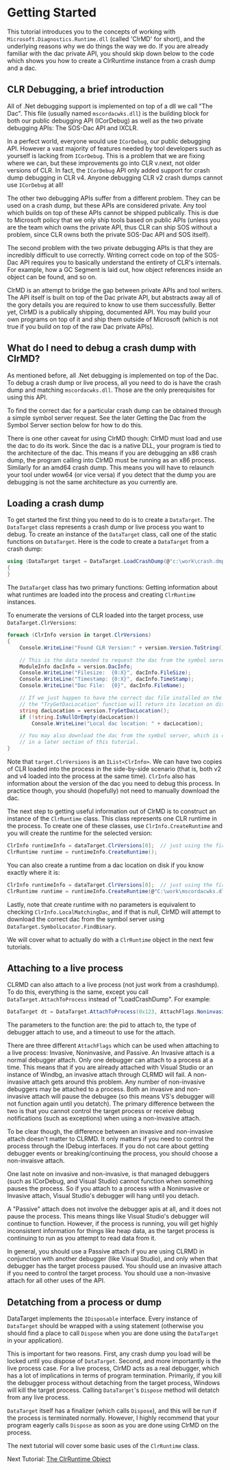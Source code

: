# Getting Started

This tutorial introduces you to the concepts of working with
`Microsoft.Diagnostics.Runtime.dll` (called 'ClrMD' for short), and the
underlying reasons why we do things the way we do. If you are already familiar
with the dac private API, you should skip down below to the code which shows you
how to create a ClrRuntime instance from a crash dump and a dac.

## CLR Debugging, a brief introduction

All of .Net debugging support is implemented on top of a dll we call "The Dac".
This file (usually named `mscordacwks.dll`) is the building block for both our
public debugging API (ICorDebug) as well as the two private debugging APIs: The
SOS-Dac API and IXCLR.

In a perfect world, everyone would use `ICorDebug`, our public debugging API.
However a vast majority of features needed by tool developers such as yourself
is lacking from `ICorDebug`. This is a problem that we are fixing where we can,
but these improvements go into CLR v.next, not older versions of CLR. In fact,
the `ICorDebug` API only added support for crash dump debugging in CLR v4.
Anyone debugging CLR v2 crash dumps cannot use `ICorDebug` at all!

The other two debugging APIs suffer from a different problem. They can be used
on a crash dump, but these APIs are considered private. Any tool which builds on
top of these APIs cannot be shipped publically. This is due to Microsoft policy
that we only ship tools based on public APIs (unless you are the team which owns
the private API, thus CLR can ship SOS without a problem, since CLR owns both
the private SOS-Dac API and SOS itself).

The second problem with the two private debugging APIs is that they are
incredibly difficult to use correctly. Writing correct code on top of the SOS-
Dac API requires you to basically understand the entirety of CLR's internals.
For example, how a GC Segment is laid out, how object references inside an
object can be found, and so on.

ClrMD is an attempt to bridge the gap between private APIs and tool writers. The
API itself is built on top of the Dac private API, but abstracts away all of the
gory details you are required to know to use them successfully. Better yet,
ClrMD is a publically shipping, documented API. You may build your own programs
on top of it and ship them outside of Microsoft (which is not true if you build
on top of the raw Dac private APIs).

## What do I need to debug a crash dump with ClrMD?

As mentioned before, all .Net debugging is implemented on top of the Dac. To
debug a crash dump or live process, all you need to do is have the crash dump
and matching `mscordacwks.dll`. Those are the only prerequisites for using this
API.

To find the correct dac for a particular crash dump can be obtained through a
simple symbol server request. See the later Getting the Dac from the Symbol
Server section below for how to do this.

There is one other caveat for using ClrMD though: ClrMD must load and use the
dac to do its work. Since the dac is a native DLL, your program is tied to the
architecture of the dac. This means if you are debugging an x86 crash dump, the
program calling into ClrMD must be running as an x86 process. Similarly for an
amd64 crash dump. This means you will have to relaunch your tool under wow64 (or
vice versa) if you detect that the dump you are debugging is not the same
architecture as you currently are.

## Loading a crash dump

To get started the first thing you need to do is to create a `DataTarget`. The
`DataTarget` class represents a crash dump or live process you want to debug.
To create an instance of the `DataTarget` class, call one of the static functions
on `DataTarget`.  Here is the code to create a `DataTarget` from a crash dump:

```cs
using (DataTarget target = DataTarget.LoadCrashDump(@"c:\work\crash.dmp"))
{
}
```

The `DataTarget` class has two primary functions: Getting information about what
runtimes are loaded into the process and creating `ClrRuntime` instances.

To enumerate the versions of CLR loaded into the target process, use
`DataTarget.ClrVersions`:

```cs
foreach (ClrInfo version in target.ClrVersions)
{
    Console.WriteLine("Found CLR Version:" + version.Version.ToString());

    // This is the data needed to request the dac from the symbol server:
    ModuleInfo dacInfo = version.DacInfo;
    Console.WriteLine("Filesize:  {0:X}", dacInfo.FileSize);
    Console.WriteLine("Timestamp: {0:X}", dacInfo.TimeStamp);
    Console.WriteLine("Dac File:  {0}", dacInfo.FileName);

    // If we just happen to have the correct dac file installed on the machine,
    // the "TryGetDacLocation" function will return its location on disk:
    string dacLocation = version.TryGetDacLocation();
    if (!string.IsNullOrEmpty(dacLocation))
        Console.WriteLine("Local dac location: " + dacLocation);

    // You may also download the dac from the symbol server, which is covered
    // in a later section of this tutorial.
}
```
Note that `target.ClrVersions` is an `IList<ClrInfo>`. We can have two copies of
CLR loaded into the process in the side-by-side scenario (that is, both v2 and
v4 loaded into the process at the same time).  `ClrInfo` also has information 
about the version of the dac you need to debug this process.  In practice though,
you should (hopefully) not need to manually download the dac.

The next step to getting useful information out of ClrMD is to construct an
instance of the `ClrRuntime` class.  This class represents one CLR runtime
in the process.  To create one of these classes, use `ClrInfo.CreateRuntime`
and you will create the runtime for the selected version:

```cs
ClrInfo runtimeInfo = dataTarget.ClrVersions[0];  // just using the first runtime
ClrRuntime runtime = runtimeInfo.CreateRuntime();
```

You can also create a runtime from a dac location on disk if you know exactly
where it is:

```cs
ClrInfo runtimeInfo = dataTarget.ClrVersions[0];  // just using the first runtime
ClrRuntime runtime = runtimeInfo.CreateRuntime(@"C:\work\mscordacwks.dll");
```

Lastly, note that create runtime with no parameters is equivalent to checking
`ClrInfo.LocalMatchingDac`, and if that is null, ClrMD will attempt to download
the correct dac from the symbol server using `DataTarget.SymbolLocator.FindBinary`.

We will cover what to actually do with a `ClrRuntime` object in the next few
tutorials.

## Attaching to a live process

CLRMD can also attach to a live process (not just work from a crashdump). To do
this, everything is the same, except you call `DataTarget.AttachToProcess`
instead of "LoadCrashDump". For example:

```cs
DataTarget dt = DataTarget.AttachToProcess(0x123, AttachFlags.Noninvasive, 5000);
```

The parameters to the function are: the pid to attach to, the type of debugger
attach to use, and a timeout to use for the attach.

There are three different `AttachFlags` which can be used when attaching to a
live process: Invasive, Noninvasive, and Passive. An Invasive attach is a normal
debugger attach. Only one debugger can attach to a process at a time. This means
that if you are already attached with Visual Studio or an instance of Windbg, an
invasive attach through CLRMD will fail. A non-invasive attach gets around this
problem. Any number of non-invasive debuggers may be attached to a process. Both
an invasive and non-invasive attach will pause the debugee (so this means VS's
debugger will not function again until you detatch). The primary difference
between the two is that you cannot control the target process or receive debug
notifications (such as exceptions) when using a non-invasive attach.

To be clear though, the difference between an invasive and non-invasive attach
doesn't matter to CLRMD. It only matters if you need to control the process
through the IDebug interfaces. If you do not care about getting debugger events
or breaking/continuing the process, you should choose a non-invaisve attach.

One last note on invasive and non-invasive, is that managed debuggers (such as
ICorDebug, and Visual Studio) cannot function when something pauses the
process. So if you attach to a process with a Noninvasive or Invasive attach,
Visual Studio's debugger will hang until you detach.

A "Passive" attach does not involve the debugger apis at all, and it does not
pause the process. This means things like Visual Studio's debugger will continue
to function. However, if the process is running, you will get highly
inconsistent information for things like heap data, as the target process is
continuing to run as you attempt to read data from it.

In general, you should use a Passive attach if you are using CLRMD in
conjunction with another debugger (like Visual Studio), and only when that
debugger has the target process paused. You should use an invasive attach if you
need to control the target process. You should use a non-invasive attach for all
other uses of the API.

## Detatching from a process or dump

DataTarget implements the `IDisposable` interface. Every instance of
`DataTarget` should be wrapped with a using statement (otherwise you should find
a place to call `Dispose` when you are done using the `DataTarget` in your
application).

This is important for two reasons. First, any crash dump you load will be locked
until you dispose of `DataTarget`. Second, and more importantly is the live
process case. For a live process, ClrMD acts as a real debugger, which has a lot
of implications in terms of program termination. Primarily, if you kill the
debugger process without detaching from the target process, Windows will kill
the target process. Calling `DataTarget`'s `Dispose` method will detatch from
any live process.

`DataTarget` itself has a finalizer (which calls `Dispose`), and this will be run
if the process is terminated normally. However, I highly recommend that your
program eagerly calls `Dispose` as soon as you are done using ClrMD on the
process.

The next tutorial will cover some basic uses of the `ClrRuntime` class.

Next Tutorial: [The ClrRuntime Object](ClrRuntime.md)

